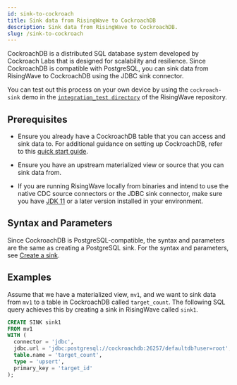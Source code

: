 ```yaml
---
id: sink-to-cockroach
title: Sink data from RisingWave to CockroachDB
description: Sink data from RisingWave to CockroachDB.
slug: /sink-to-cockroach 
---
```

<head>
  <link rel="canonical" href="https://docs.risingwave.com/docs/current/sink-to-cockroach/" />
</head>

CockroachDB is a distributed SQL database system developed by Cockroach Labs that is designed for scalability and resilience. Since CockroachDB is compatible with PostgreSQL, you can sink data from RisingWave to CockroachDB using the JDBC sink connector. 

You can test out this process on your own device by using the `cockroach-sink` demo in the [`integration_test directory`](https://github.com/risingwavelabs/risingwave/tree/main/integration_tests) of the RisingWave repository.

## Prerequisites

- Ensure you already have a CockroachDB table that you can access and sink data to.
  For additional guidance on setting up CockroachDB, refer to this [quick start guide](https://www.cockroachlabs.com/docs/cockroachcloud/quickstart).

- Ensure you have an upstream materialized view or source that you can sink data from.

- If you are running RisingWave locally from binaries and intend to use the native CDC source connectors or the JDBC sink connector, make sure you have [JDK 11](https://openjdk.org/projects/jdk/11/) or a later version installed in your environment.

## Syntax and Parameters

Since CockroachDB is PostgreSQL-compatible, the syntax and parameters are the same as creating a PostgreSQL sink. For the syntax and parameters, see [Create a sink](/guides/sink-to-postgres.md#create-a-sink​). 

## Examples

Assume that we have a materialized view, `mv1`, and we want to sink data from `mv1` to a table in CockroachDB called `target_count`. The following SQL query achieves this by creating a sink in RisingWave called `sink1`. 

```sql
CREATE SINK sink1
FROM mv1 
WITH (
  connector = 'jdbc',
  jdbc.url = 'jdbc:postgresql://cockroachdb:26257/defaultdb?user=root',
  table.name = 'target_count',
  type = 'upsert',
  primary_key = 'target_id'
);
```
